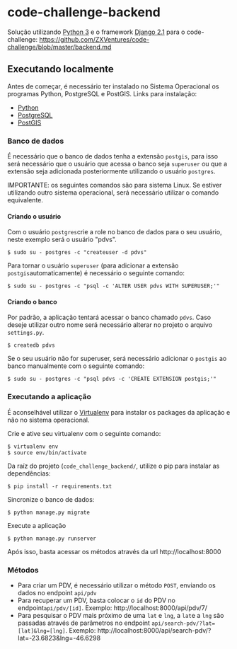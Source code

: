 # code-challenge-backend

Solução utilizando [Python 3](https://www.python.org/downloads/) e o framework [Django 2.1](https://www.djangoproject.com/) para o code-challenge: https://github.com/ZXVentures/code-challenge/blob/master/backend.md

## Executando localmente

Antes de começar, é necessário ter instalado no Sistema Operacional os programas Python, PostgreSQL e PostGIS. 
Links para instalação:

- [Python](https://www.python.org/downloads/)
- [PostgreSQL](https://www.postgresql.org/download/)
- [PostGIS](https://postgis.net/install/)

### Banco de dados
É necessário que o banco de dados tenha a extensão `postgis`, para isso será necessário que o usuário que acessa o banco seja `superuser` ou que a extensão seja adicionada posteriormente utilizando o usuário `postgres`.

IMPORTANTE: os seguintes comandos são para sistema Linux. Se estiver utilizando outro sistema operacional, será necessário utilizar o comando equivalente.
#### Criando o usuário
Com o usuário `postgres`crie a role no banco de dados para o seu usuário, neste exemplo será o usuário "pdvs".

```
$ sudo su - postgres -c "createuser -d pdvs"
```
Para tornar o usuário `superuser` (para adicionar a extensão `postgis`automaticamente) é necessário o seguinte comando:
```
$ sudo su - postgres -c "psql -c 'ALTER USER pdvs WITH SUPERUSER;'"
```

#### Criando o banco
Por padrão, a aplicação tentará acessar o banco chamado `pdvs`. Caso deseje utilizar outro nome será necessário alterar no projeto o arquivo `settings.py`.
```
$ createdb pdvs
```
Se o seu usuário não for superuser, será necessário adicionar o `postgis` ao banco manualmente com o seguinte comando:

```
$ sudo su - postgres -c "psql pdvs -c 'CREATE EXTENSION postgis;'"
```

### Executando a aplicação
É aconselhável utilizar o [Virtualenv](https://virtualenv.pypa.io/en/latest/installation/) para instalar os packages da aplicação e não no sistema operacional.

Crie e ative seu virtualenv com o seguinte comando:
```
$ virtualenv env
$ source env/bin/activate
```
Da raíz do projeto (`code_challenge_backend/`, utilize o pip para instalar as dependências:
```
$ pip install -r requirements.txt
```
Sincronize o banco de dados:

```
$ python manage.py migrate
```
Execute a aplicação
```
$ python manage.py runserver
```
Após isso, basta acessar os métodos através da url http://localhost:8000

### Métodos

- Para criar um PDV, é necessário utilizar o método `POST`, enviando os dados no endpoint `api/pdv`
- Para recuperar um PDV, basta colocar o `id` do PDV no endpoint`api/pdv/[id]`. Exemplo: http://localhost:8000/api/pdv/7/
- Para pesquisar o PDV mais próximo de uma `lat` e `lng`, a `lat`e a `lng` são passadas através de parâmetros no endpoint `api/search-pdv/?lat=[lat]&lng=[lng]`.  Exemplo: http://localhost:8000/api/search-pdv/?lat=-23.6823&lng=-46.6298
